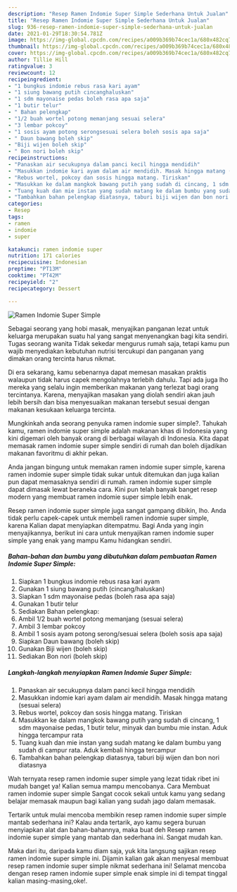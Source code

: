 ```yaml
---
description: "Resep Ramen Indomie Super Simple Sederhana Untuk Jualan"
title: "Resep Ramen Indomie Super Simple Sederhana Untuk Jualan"
slug: 936-resep-ramen-indomie-super-simple-sederhana-untuk-jualan
date: 2021-01-29T18:30:54.781Z
image: https://img-global.cpcdn.com/recipes/a009b369b74cec1a/680x482cq70/ramen-indomie-super-simple-foto-resep-utama.jpg
thumbnail: https://img-global.cpcdn.com/recipes/a009b369b74cec1a/680x482cq70/ramen-indomie-super-simple-foto-resep-utama.jpg
cover: https://img-global.cpcdn.com/recipes/a009b369b74cec1a/680x482cq70/ramen-indomie-super-simple-foto-resep-utama.jpg
author: Tillie Hill
ratingvalue: 3
reviewcount: 12
recipeingredient:
- "1 bungkus indomie rebus rasa kari ayam"
- "1 siung bawang putih cincanghaluskan"
- "1 sdm mayonaise pedas boleh rasa apa saja"
- "1 butir telur"
- " Bahan pelengkap"
- "1/2 buah wortel potong memanjang sesuai selera"
- "3 lembar pokcoy"
- "1 sosis ayam potong serongsesuai selera boleh sosis apa saja"
- " Daun bawang boleh skip"
- "Biji wijen boleh skip"
- " Bon nori boleh skip"
recipeinstructions:
- "Panaskan air secukupnya dalam panci kecil hingga mendidih"
- "Masukkan indomie kari ayam dalam air mendidih. Masak hingga matang (sesuai selera)"
- "Rebus wortel, pokcoy dan sosis hingga matang. Tiriskan"
- "Masukkan ke dalam mangkok bawang putih yang sudah di cincang, 1 sdm mayonaise pedas, 1 butir telur, minyak dan bumbu mie instan. Aduk hingga tercampur rata"
- "Tuang kuah dan mie instan yang sudah matang ke dalam bumbu yang sudah di campur rata. Aduk kembali hingga tercampur"
- "Tambahkan bahan pelengkap diatasnya, taburi biji wijen dan bon nori diatasnya"
categories:
- Resep
tags:
- ramen
- indomie
- super

katakunci: ramen indomie super 
nutrition: 171 calories
recipecuisine: Indonesian
preptime: "PT13M"
cooktime: "PT42M"
recipeyield: "2"
recipecategory: Dessert

---
```



![Ramen Indomie Super Simple](https://img-global.cpcdn.com/recipes/a009b369b74cec1a/680x482cq70/ramen-indomie-super-simple-foto-resep-utama.jpg)

Sebagai seorang yang hobi masak, menyajikan panganan lezat untuk keluarga merupakan suatu hal yang sangat menyenangkan bagi kita sendiri. Tugas seorang  wanita Tidak sekedar mengurus rumah saja, tetapi kamu pun wajib menyediakan kebutuhan nutrisi tercukupi dan panganan yang dimakan orang tercinta harus nikmat.

Di era  sekarang, kamu sebenarnya dapat memesan masakan praktis walaupun tidak harus capek mengolahnya terlebih dahulu. Tapi ada juga lho mereka yang selalu ingin memberikan makanan yang terlezat bagi orang tercintanya. Karena, menyajikan masakan yang diolah sendiri akan jauh lebih bersih dan bisa menyesuaikan makanan tersebut sesuai dengan makanan kesukaan keluarga tercinta. 



Mungkinkah anda seorang penyuka ramen indomie super simple?. Tahukah kamu, ramen indomie super simple adalah makanan khas di Indonesia yang kini digemari oleh banyak orang di berbagai wilayah di Indonesia. Kita dapat memasak ramen indomie super simple sendiri di rumah dan boleh dijadikan makanan favoritmu di akhir pekan.

Anda jangan bingung untuk memakan ramen indomie super simple, karena ramen indomie super simple tidak sukar untuk ditemukan dan juga kalian pun dapat memasaknya sendiri di rumah. ramen indomie super simple dapat dimasak lewat beraneka cara. Kini pun telah banyak banget resep modern yang membuat ramen indomie super simple lebih enak.

Resep ramen indomie super simple juga sangat gampang dibikin, lho. Anda tidak perlu capek-capek untuk membeli ramen indomie super simple, karena Kalian dapat menyiapkan ditempatmu. Bagi Anda yang ingin menyajikannya, berikut ini cara untuk menyajikan ramen indomie super simple yang enak yang mampu Kamu hidangkan sendiri.

<!--inarticleads1-->

##### Bahan-bahan dan bumbu yang dibutuhkan dalam pembuatan Ramen Indomie Super Simple:

1. Siapkan 1 bungkus indomie rebus rasa kari ayam
1. Gunakan 1 siung bawang putih (cincang/haluskan)
1. Siapkan 1 sdm mayonaise pedas (boleh rasa apa saja)
1. Gunakan 1 butir telur
1. Sediakan  Bahan pelengkap:
1. Ambil 1/2 buah wortel potong memanjang (sesuai selera)
1. Ambil 3 lembar pokcoy
1. Ambil 1 sosis ayam potong serong/sesuai selera (boleh sosis apa saja)
1. Siapkan  Daun bawang (boleh skip)
1. Gunakan Biji wijen (boleh skip)
1. Sediakan  Bon nori (boleh skip)




<!--inarticleads2-->

##### Langkah-langkah menyiapkan Ramen Indomie Super Simple:

1. Panaskan air secukupnya dalam panci kecil hingga mendidih
1. Masukkan indomie kari ayam dalam air mendidih. Masak hingga matang (sesuai selera)
1. Rebus wortel, pokcoy dan sosis hingga matang. Tiriskan
1. Masukkan ke dalam mangkok bawang putih yang sudah di cincang, 1 sdm mayonaise pedas, 1 butir telur, minyak dan bumbu mie instan. Aduk hingga tercampur rata
1. Tuang kuah dan mie instan yang sudah matang ke dalam bumbu yang sudah di campur rata. Aduk kembali hingga tercampur
1. Tambahkan bahan pelengkap diatasnya, taburi biji wijen dan bon nori diatasnya




Wah ternyata resep ramen indomie super simple yang lezat tidak ribet ini mudah banget ya! Kalian semua mampu mencobanya. Cara Membuat ramen indomie super simple Sangat cocok sekali untuk kamu yang sedang belajar memasak maupun bagi kalian yang sudah jago dalam memasak.

Tertarik untuk mulai mencoba membikin resep ramen indomie super simple mantab sederhana ini? Kalau anda tertarik, ayo kamu segera buruan menyiapkan alat dan bahan-bahannya, maka buat deh Resep ramen indomie super simple yang mantab dan sederhana ini. Sangat mudah kan. 

Maka dari itu, daripada kamu diam saja, yuk kita langsung sajikan resep ramen indomie super simple ini. Dijamin kalian gak akan menyesal membuat resep ramen indomie super simple nikmat sederhana ini! Selamat mencoba dengan resep ramen indomie super simple enak simple ini di tempat tinggal kalian masing-masing,oke!.

